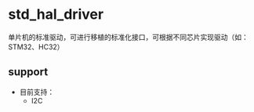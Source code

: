<!--
 * @Author: wangjinxing
 * @Date: 2020-08-31 12:48:44
 * @LastEditTime: 2020-08-31 12:49:33
 * @LastEditors: Add i2c
 * @Description: std_driver
 * @FilePath: \undefinede:\github\std_hal_driver\README.md
-->
# std_hal_driver
单片机的标准驱动，可进行移植的标准化接口，可根据不同芯片实现驱动（如：STM32、HC32）

## support
* 目前支持：
    * I2C
